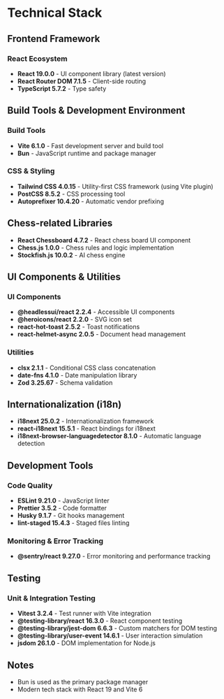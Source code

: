 # Technical Stack

## Frontend Framework

### React Ecosystem
- **React 19.0.0** - UI component library (latest version)
- **React Router DOM 7.1.5** - Client-side routing
- **TypeScript 5.7.2** - Type safety

## Build Tools & Development Environment

### Build Tools
- **Vite 6.1.0** - Fast development server and build tool
- **Bun** - JavaScript runtime and package manager

### CSS & Styling
- **Tailwind CSS 4.0.15** - Utility-first CSS framework (using Vite plugin)
- **PostCSS 8.5.2** - CSS processing tool
- **Autoprefixer 10.4.20** - Automatic vendor prefixing

## Chess-related Libraries

- **React Chessboard 4.7.2** - React chess board UI component
- **Chess.js 1.0.0** - Chess rules and logic implementation
- **Stockfish.js 10.0.2** - AI chess engine

## UI Components & Utilities

### UI Components
- **@headlessui/react 2.2.4** - Accessible UI components
- **@heroicons/react 2.2.0** - SVG icon set
- **react-hot-toast 2.5.2** - Toast notifications
- **react-helmet-async 2.0.5** - Document head management

### Utilities
- **clsx 2.1.1** - Conditional CSS class concatenation
- **date-fns 4.1.0** - Date manipulation library
- **Zod 3.25.67** - Schema validation

## Internationalization (i18n)

- **i18next 25.0.2** - Internationalization framework
- **react-i18next 15.5.1** - React bindings for i18next
- **i18next-browser-languagedetector 8.1.0** - Automatic language detection

## Development Tools

### Code Quality
- **ESLint 9.21.0** - JavaScript linter
- **Prettier 3.5.2** - Code formatter
- **Husky 9.1.7** - Git hooks management
- **lint-staged 15.4.3** - Staged files linting

### Monitoring & Error Tracking
- **@sentry/react 9.27.0** - Error monitoring and performance tracking

## Testing

### Unit & Integration Testing
- **Vitest 3.2.4** - Test runner with Vite integration
- **@testing-library/react 16.3.0** - React component testing
- **@testing-library/jest-dom 6.6.3** - Custom matchers for DOM testing
- **@testing-library/user-event 14.6.1** - User interaction simulation
- **jsdom 26.1.0** - DOM implementation for Node.js

## Notes

- Bun is used as the primary package manager
- Modern tech stack with React 19 and Vite 6